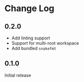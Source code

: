 # Change Log

## 0.2.0
- Add linting support
- Support for multi-root workspace
- Add bundled `snakefmt`

## 0.1.0
Initial release

